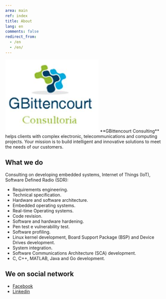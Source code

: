 ```yaml
---
area: main
ref: index
title: About
lang: en
comments: false
redirect_from: 
  - /en
  - /en/
---
```


<img src="/img/logo.jpg" style="width: 300px"  />
**GBittencourt Consulting** helps clients with  complex electronic, telecommunications and computing projects. Your mission is to build intelligent and innovative solutions to meet the needs of our customers. 

## What we do

Consulting on developing embedded systems, Internet of Things (IoT), Software Defined Radio (SDR):

* Requirements engineering.
* Technical specification.
* Hardware and software architecture.
* Embedded operating systems.
* Real-time Operating systems.
* Code revision.
* Software and hardware hardening.
* Pen test e vulnerability test.
* Software profiling.
* Linux kernel development, Board Support Package (BSP) and Device Drives development.
* System integration.
* Software Communications Architecture (SCA) development.
* C, C++, MATLAB, Java and Go development.

## We on social network

* [Facebook](https://www.facebook.com/GBittencourtConsultoria/)
* [Linkedin](https://www.linkedin.com/company/gbittencourt/)